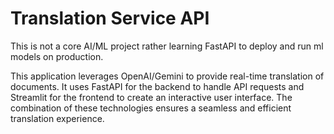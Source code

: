 # Translation Service API

This is not a core AI/ML project rather learning FastAPI to deploy and run ml models on production.

This application leverages OpenAI/Gemini to provide real-time translation of documents. It uses FastAPI for the backend to handle API requests and Streamlit for the frontend to create an interactive user interface. The combination of these technologies ensures a seamless and efficient translation experience.
